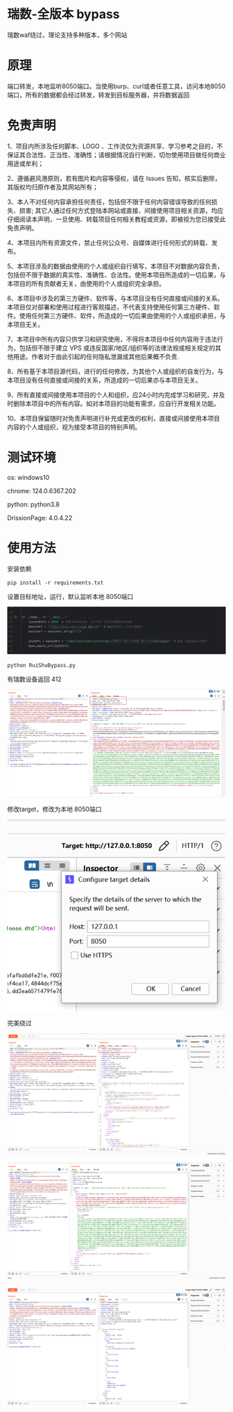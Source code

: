 # 瑞数-全版本 bypass
瑞数waf绕过，理论支持多种版本，多个网站
# 原理
端口转发，本地监听8050端口。当使用burp、curl或者任意工具，访问本地8050端口，所有的数据都会经过转发，转发到目标服务器，并将数据返回
# 免责声明
1、项目内所涉及任何脚本、LOGO 、工作流仅为资源共享、学习参考之目的，不保证其合法性、正当性、准确性；请根据情况自行判断，切勿使用项目做任何商业用途或牟利；

2、遵循避风港原则，若有图片和内容等侵权，请在 Issues 告知，核实后删除，其版权均归原作者及其网站所有；

3、本人不对任何内容承担任何责任，包括但不限于任何内容错误导致的任何损失、损害;
其它人通过任何方式登陆本网站或直接、间接使用项目相关资源，均应仔细阅读本声明，一旦使用、转载项目任何相关教程或资源，即被视为您已接受此免责声明。

4、本项目内所有资源文件，禁止任何公众号、自媒体进行任何形式的转载、发布。

5、本项目涉及的数据由使用的个人或组织自行填写，本项目不对数据内容负责，包括但不限于数据的真实性、准确性、合法性。使用本项目所造成的一切后果，与本项目的所有贡献者无关，由使用的个人或组织完全承担。

6、本项目中涉及的第三方硬件、软件等，与本项目没有任何直接或间接的关系。本项目仅对部署和使用过程进行客观描述，不代表支持使用任何第三方硬件、软件。使用任何第三方硬件、软件，所造成的一切后果由使用的个人或组织承担，与本项目无关。

7、本项目中所有内容只供学习和研究使用，不得将本项目中任何内容用于违法行为，包括但不限于建立 VPS 或违反国家/地区/组织等的法律法规或相关规定的其他用途。作者对于由此引起的任何隐私泄漏或其他后果概不负责.

8、所有基于本项目源代码，进行的任何修改，为其他个人或组织的自发行为，与本项目没有任何直接或间接的关系，所造成的一切后果亦与本项目无关。

9、所有直接或间接使用本项目的个人和组织，应24小时内完成学习和研究，并及时删除本项目中的所有内容。如对本项目的功能有需求，应自行开发相关功能。

10、本项目保留随时对免责声明进行补充或更改的权利，直接或间接使用本项目内容的个人或组织，视为接受本项目的特别声明。



# 测试环境
os: windows10

chrome: 124.0.6367.202

python: python3.8

DrissionPage: 4.0.4.22



# 使用方法

安装依赖

```
pip install -r requirements.txt
```

设置目标地址，运行，默认监听本地 8050端口

![image-20240516175944611](assets/image-20240516175944611.png)

```
python RuiShuBypass.py
```



有瑞数设备返回 412

![image-20240516174023638](assets/image-20240516174023638.png)



修改target，修改为本地 8050端口

![image-20240516174958058](assets/image-20240516174958058.png)



完美绕过

![image-20240516175302127](assets/image-20240516175302127.png)



![image-20240516175655774](assets/image-20240516175655774.png)

![image-20240516175833918](assets/image-20240516175833918.png)
